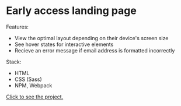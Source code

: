 # Early access landing page

Features:

- View the optimal layout depending on their device's screen size
- See hover states for interactive elements
- Recieve an error message if email address is formatted incorrectly

Stack:

- HTML
- CSS (Sass)
- NPM, Webpack

[Click to see the project.](https://gifted-hermann-b55083.netlify.app/)
